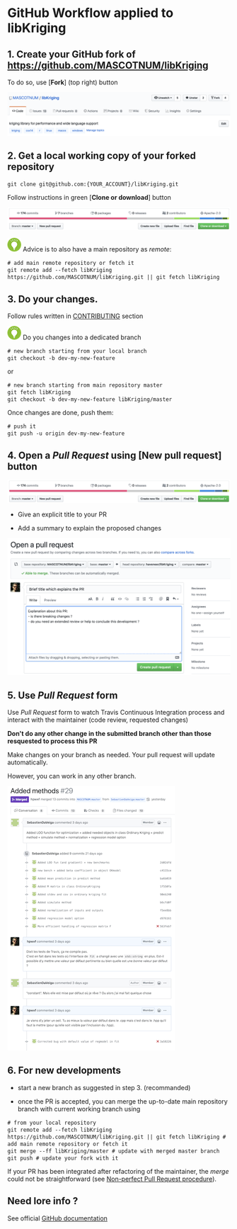 
# GitHub Workflow applied to libKriging 

## 1. Create your GitHub fork of https://github.com/MASCOTNUM/libKriging
   
   To do so, use [**Fork**] (top right) button 

   ![](images/GitHub-screenshot-main.png)

## 2. Get a local working copy of your forked repository

   ```
   git clone git@github.com:{YOUR_ACCOUNT}/libKriging.git 
   ```

   Follow instructions in green [**Clone or download**] button

   ![](images/GitHub-screenshot-work.png)
   
   ![](images/tip.png) Advice is to also have a main repository as *remote*:
   
   ```
   # add main remote repository or fetch it
   git remote add --fetch libKriging https://github.com/MASCOTNUM/libKriging.git || git fetch libKriging
   ```
   
## 3. Do your changes.

   Follow rules written in [CONTRIBUTING](../CONTRIBUTING.md) section

   ![](images/tip.png) Do you changes into a dedicated branch
   
   ```
   # new branch starting from your local branch
   git checkout -b dev-my-new-feature
   ```
   or
   ```
   # new branch starting from main repository master
   git fetch libKriging
   git checkout -b dev-my-new-feature libKriging/master
   ```

   Once changes are done, push them:
   
   ```
   # push it
   git push -u origin dev-my-new-feature
   ```
   
## 4. Open a *Pull Request* using **[New pull request]** button

   ![](images/GitHub-screenshot-work.png)

   * Give an explicit title to your PR

   * Add a summary to explain the proposed changes

   ![](images/GitHub-screenshot-PR-submit.png)

## 5. Use *Pull Request* form
 
   Use *Pull Request* form to watch Travis Continuous Integration process and interact with the maintainer (code review, requested changes) 

   **Don't do any other change in the submitted branch other than those resquested to process this PR**
   
   Make changes on your branch as needed. Your pull request will update automatically.
   
   However, you can work in any other branch.
   
   ![](images/GitHub-screenshot-PR-form.png)

## 6. For new developments

* start a new branch as suggested in step 3. (recommanded)
   
* once the PR is accepted, you can merge the up-to-date main repository branch with current working branch using

```
# from your local repository
git remote add --fetch libKriging https://github.com/MASCOTNUM/libKriging.git || git fetch libKriging # add main remote repository or fetch it
git merge --ff libKriging/master # update with merged master branch
git push # update your fork with it
```

  If your PR has been integrated after refactoring of the maintainer, the *merge* could not be straightforward (see [Non-perfect Pull Request procedure](../CONTRIBUTING.md#non-perfect-pull-request-procedure)). 

## Need lore info ?

See official [GitHub documentation](https://help.github.com/en/github/collaborating-with-issues-and-pull-requests/github-flow)